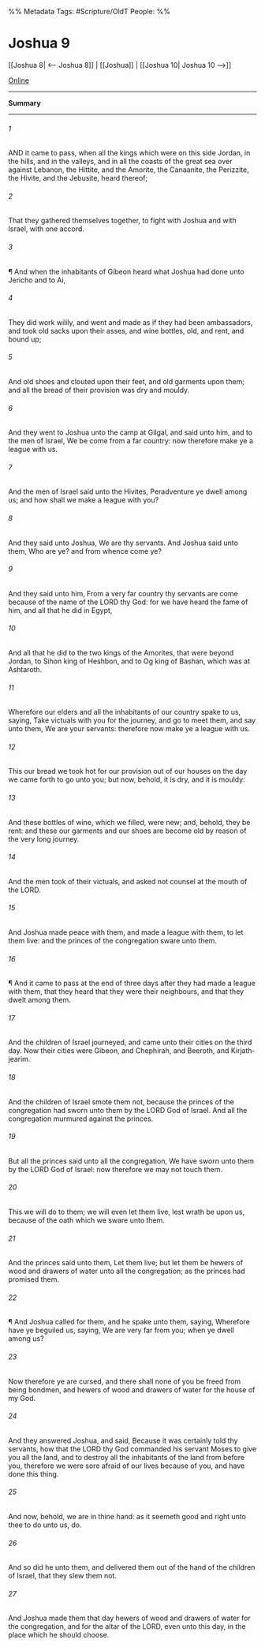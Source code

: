 

%% Metadata
Tags: #Scripture/OldT
People: 
%%
# Joshua 9
[[Joshua 8| <-- Joshua 8]] | [[Joshua]] | [[Joshua 10| Joshua 10 -->]]

[Online](https://churchofjesuschrist.org/study/scriptures/ot/josh/9?lang=eng)

---
__Summary__



---

###### 1
AND it came to pass, when all the kings which were on this side Jordan, in the hills, and in the valleys, and in all the coasts of the great sea over against Lebanon, the Hittite, and the Amorite, the Canaanite, the Perizzite, the Hivite, and the Jebusite, heard thereof;
###### 2
That they gathered themselves together, to fight with Joshua and with Israel, with one accord.
###### 3
¶ And when the inhabitants of Gibeon heard what Joshua had done unto Jericho and to Ai,
###### 4
They did work wilily, and went and made as if they had been ambassadors, and took old sacks upon their asses, and wine bottles, old, and rent, and bound up;
###### 5
And old shoes and clouted upon their feet, and old garments upon them; and all the bread of their provision was dry and mouldy.
###### 6
And they went to Joshua unto the camp at Gilgal, and said unto him, and to the men of Israel, We be come from a far country: now therefore make ye a league with us.
###### 7
And the men of Israel said unto the Hivites, Peradventure ye dwell among us; and how shall we make a league with you?
###### 8
And they said unto Joshua, We are thy servants.  And Joshua said unto them, Who are ye?  and from whence come ye?
###### 9
And they said unto him, From a very far country thy servants are come because of the name of the LORD thy God: for we have heard the fame of him, and all that he did in Egypt,
###### 10
And all that he did to the two kings of the Amorites, that were beyond Jordan, to Sihon king of Heshbon, and to Og king of Bashan, which was at Ashtaroth.
###### 11
Wherefore our elders and all the inhabitants of our country spake to us, saying, Take victuals with you for the journey, and go to meet them, and say unto them, We are your servants: therefore now make ye a league with us.
###### 12
This our bread we took hot for our provision out of our houses on the day we came forth to go unto you; but now, behold, it is dry, and it is mouldy:
###### 13
And these bottles of wine, which we filled, were new; and, behold, they be rent: and these our garments and our shoes are become old by reason of the very long journey.
###### 14
And the men took of their victuals, and asked not counsel at the mouth of the LORD.
###### 15
And Joshua made peace with them, and made a league with them, to let them live: and the princes of the congregation sware unto them.
###### 16
¶ And it came to pass at the end of three days after they had made a league with them, that they heard that they were their neighbours, and that they dwelt among them.
###### 17
And the children of Israel journeyed, and came unto their cities on the third day.  Now their cities were Gibeon, and Chephirah, and Beeroth, and Kirjath-jearim.
###### 18
And the children of Israel smote them not, because the princes of the congregation had sworn unto them by the LORD God of Israel.  And all the congregation murmured against the princes.
###### 19
But all the princes said unto all the congregation, We have sworn unto them by the LORD God of Israel: now therefore we may not touch them.
###### 20
This we will do to them; we will even let them live, lest wrath be upon us, because of the oath which we sware unto them.
###### 21
And the princes said unto them, Let them live; but let them be hewers of wood and drawers of water unto all the congregation; as the princes had promised them.
###### 22
¶ And Joshua called for them, and he spake unto them, saying, Wherefore have ye beguiled us, saying, We are very far from you; when ye dwell among us?
###### 23
Now therefore ye are cursed, and there shall none of you be freed from being bondmen, and hewers of wood and drawers of water for the house of my God.
###### 24
And they answered Joshua, and said, Because it was certainly told thy servants, how that the LORD thy God commanded his servant Moses to give you all the land, and to destroy all the inhabitants of the land from before you, therefore we were sore afraid of our lives because of you, and have done this thing.
###### 25
And now, behold, we are in thine hand: as it seemeth good and right unto thee to do unto us, do.
###### 26
And so did he unto them, and delivered them out of the hand of the children of Israel, that they slew them not.
###### 27
And Joshua made them that day hewers of wood and drawers of water for the congregation, and for the altar of the LORD, even unto this day, in the place which he should choose.



